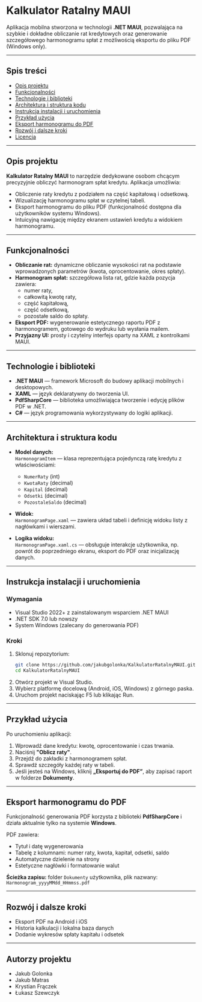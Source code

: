 # Kalkulator Ratalny MAUI

Aplikacja mobilna stworzona w technologii **.NET MAUI**, pozwalająca na szybkie i dokładne obliczanie rat kredytowych oraz generowanie szczegółowego harmonogramu spłat z możliwością eksportu do pliku PDF (Windows only).

---

## Spis treści

- [Opis projektu](#opis-projektu)  
- [Funkcjonalności](#funkcjonalności)  
- [Technologie i biblioteki](#technologie-i-biblioteki)  
- [Architektura i struktura kodu](#architektura-i-struktura-kodu)  
- [Instrukcja instalacji i uruchomienia](#instrukcja-instalacji-i-uruchomienia)  
- [Przykład użycia](#przykład-użycia)  
- [Eksport harmonogramu do PDF](#eksport-harmonogramu-do-pdf)  
- [Rozwój i dalsze kroki](#rozwój-i-dalsze-kroki)  
- [Licencja](#licencja)  

---

## Opis projektu

**Kalkulator Ratalny MAUI** to narzędzie dedykowane osobom chcącym precyzyjnie obliczyć harmonogram spłat kredytu. Aplikacja umożliwia:

- Obliczenie raty kredytu z podziałem na część kapitałową i odsetkową.
- Wizualizację harmonogramu spłat w czytelnej tabeli.
- Eksport harmonogramu do pliku PDF (funkcjonalność dostępna dla użytkowników systemu Windows).
- Intuicyjną nawigację między ekranem ustawień kredytu a widokiem harmonogramu.

---

## Funkcjonalności

- **Obliczanie rat:** dynamiczne obliczanie wysokości rat na podstawie wprowadzonych parametrów (kwota, oprocentowanie, okres spłaty).
- **Harmonogram spłat:** szczegółowa lista rat, gdzie każda pozycja zawiera:  
  - numer raty,  
  - całkowitą kwotę raty,  
  - część kapitałową,  
  - część odsetkową,  
  - pozostałe saldo do spłaty.  
- **Eksport PDF:** wygenerowanie estetycznego raportu PDF z harmonogramem, gotowego do wydruku lub wysłania mailem.
- **Przyjazny UI:** prosty i czytelny interfejs oparty na XAML z kontrolkami MAUI.

---

## Technologie i biblioteki

- **.NET MAUI** — framework Microsoft do budowy aplikacji mobilnych i desktopowych.
- **XAML** — język deklaratywny do tworzenia UI.
- **PdfSharpCore** — biblioteka umożliwiająca tworzenie i edycję plików PDF w .NET.
- **C#** — język programowania wykorzystywany do logiki aplikacji.

---

## Architektura i struktura kodu

- **Model danych:**  
  `HarmonogramItem` — klasa reprezentująca pojedynczą ratę kredytu z właściwościami:  
  - `NumerRaty` (int)  
  - `KwotaRaty` (decimal)  
  - `Kapital` (decimal)  
  - `Odsetki` (decimal)  
  - `PozostaleSaldo` (decimal)

- **Widok:**  
  `HarmonogramPage.xaml` — zawiera układ tabeli i definicję widoku listy z nagłówkami i wierszami.

- **Logika widoku:**  
  `HarmonogramPage.xaml.cs` — obsługuje interakcje użytkownika, np. powrót do poprzedniego ekranu, eksport do PDF oraz inicjalizację danych.

---

## Instrukcja instalacji i uruchomienia

### Wymagania

- Visual Studio 2022+ z zainstalowanym wsparciem .NET MAUI  
- .NET SDK 7.0 lub nowszy  
- System Windows (zalecany do generowania PDF)

### Kroki

1. Sklonuj repozytorium:
   ```bash
   git clone https://github.com/jakubgolonka/KalkulatorRatalnyMAUI.git
   cd KalkulatorRatalnyMAUI
   
2. Otwórz projekt w Visual Studio.
3. Wybierz platformę docelową (Android, iOS, Windows) z górnego paska.
4. Uruchom projekt naciskając F5 lub klikając Run.

---

## Przykład użycia

Po uruchomieniu aplikacji:

1. Wprowadź dane kredytu: kwotę, oprocentowanie i czas trwania.
2. Naciśnij **"Oblicz raty"**.
3. Przejdź do zakładki z harmonogramem spłat.
4. Sprawdź szczegóły każdej raty w tabeli.
5. Jeśli jesteś na Windows, kliknij **„Eksportuj do PDF”**, aby zapisać raport w folderze **Dokumenty**.

---

## Eksport harmonogramu do PDF

Funkcjonalność generowania PDF korzysta z biblioteki **PdfSharpCore** i działa aktualnie tylko na systemie **Windows**.

PDF zawiera:

- Tytuł i datę wygenerowania  
- Tabelę z kolumnami: numer raty, kwota, kapitał, odsetki, saldo  
- Automatyczne dzielenie na strony  
- Estetyczne nagłówki i formatowanie walut

**Ścieżka zapisu:** folder `Dokumenty` użytkownika, plik nazwany:  
`Harmonogram_yyyyMMdd_HHmmss.pdf`

---

## Rozwój i dalsze kroki

- Eksport PDF na Android i iOS  
- Historia kalkulacji i lokalna baza danych  
- Dodanie wykresów spłaty kapitału i odsetek  

---

## Autorzy projektu

- Jakub Golonka
- Jakub Matras
- Krystian Frączek
- Łukasz Szewczyk
